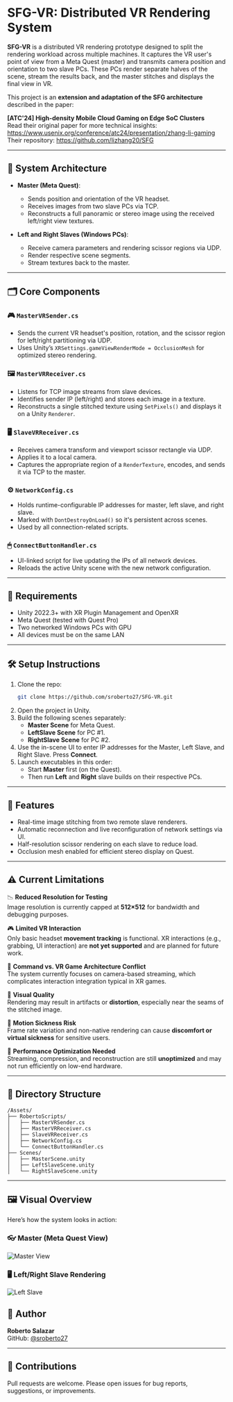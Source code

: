 
# SFG-VR: Distributed VR Rendering System

**SFG-VR** is a distributed VR rendering prototype designed to split the rendering workload across multiple machines. It captures the VR user's point of view from a Meta Quest (master) and transmits camera position and orientation to two slave PCs. These PCs render separate halves of the scene, stream the results back, and the master stitches and displays the final view in VR.

This project is an **extension and adaptation of the SFG architecture** described in the paper:

**[ATC'24] High-density Mobile Cloud Gaming on Edge SoC Clusters**  
Read their original paper for more technical insights: https://www.usenix.org/conference/atc24/presentation/zhang-li-gaming  
Their repository: https://github.com/lizhang20/SFG

---

## 🧩 System Architecture

- **Master (Meta Quest)**:
  - Sends position and orientation of the VR headset.
  - Receives images from two slave PCs via TCP.
  - Reconstructs a full panoramic or stereo image using the received left/right view textures.
  
- **Left and Right Slaves (Windows PCs)**:
  - Receive camera parameters and rendering scissor regions via UDP.
  - Render respective scene segments.
  - Stream textures back to the master.

---

## 🗂️ Core Components

### 🎮 `MasterVRSender.cs`
- Sends the current VR headset's position, rotation, and the scissor region for left/right partitioning via UDP.
- Uses Unity’s `XRSettings.gameViewRenderMode = OcclusionMesh` for optimized stereo rendering.

### 🖼 `MasterVRReceiver.cs`
- Listens for TCP image streams from slave devices.
- Identifies sender IP (left/right) and stores each image in a texture.
- Reconstructs a single stitched texture using `SetPixels()` and displays it on a Unity `Renderer`.

### 🖥 `SlaveVRReceiver.cs`
- Receives camera transform and viewport scissor rectangle via UDP.
- Applies it to a local camera.
- Captures the appropriate region of a `RenderTexture`, encodes, and sends it via TCP to the master.

### ⚙️ `NetworkConfig.cs`
- Holds runtime-configurable IP addresses for master, left slave, and right slave.
- Marked with `DontDestroyOnLoad()` so it's persistent across scenes.
- Used by all connection-related scripts.

### 🖱 `ConnectButtonHandler.cs`
- UI-linked script for live updating the IPs of all network devices.
- Reloads the active Unity scene with the new network configuration.

---

## 🧪 Requirements

- Unity 2022.3+ with XR Plugin Management and OpenXR
- Meta Quest (tested with Quest Pro)
- Two networked Windows PCs with GPU
- All devices must be on the same LAN

---

## 🛠 Setup Instructions

1. Clone the repo:
   ```bash
   git clone https://github.com/sroberto27/SFG-VR.git
   ```
2. Open the project in Unity.
3. Build the following scenes separately:
   - **Master Scene** for Meta Quest.
   - **LeftSlave Scene** for PC #1.
   - **RightSlave Scene** for PC #2.
4. Use the in-scene UI to enter IP addresses for the Master, Left Slave, and Right Slave. Press **Connect**.
5. Launch executables in this order:
   - Start **Master** first (on the Quest).
   - Then run **Left** and **Right** slave builds on their respective PCs.

---

## 📸 Features

- Real-time image stitching from two remote slave renderers.
- Automatic reconnection and live reconfiguration of network settings via UI.
- Half-resolution scissor rendering on each slave to reduce load.
- Occlusion mesh enabled for efficient stereo display on Quest.

---

## ⚠️ Current Limitations

📉 **Reduced Resolution for Testing**  
Image resolution is currently capped at **512×512** for bandwidth and debugging purposes.

🎮 **Limited VR Interaction**  
Only basic headset **movement tracking** is functional. XR interactions (e.g., grabbing, UI interaction) are **not yet supported** and are planned for future work.

🧠 **Command vs. VR Game Architecture Conflict**  
The system currently focuses on camera-based streaming, which complicates interaction integration typical in XR games.

🎨 **Visual Quality**  
Rendering may result in artifacts or **distortion**, especially near the seams of the stitched image.

🤢 **Motion Sickness Risk**  
Frame rate variation and non-native rendering can cause **discomfort or virtual sickness** for sensitive users.

🚀 **Performance Optimization Needed**  
Streaming, compression, and reconstruction are still **unoptimized** and may not run efficiently on low-end hardware.

---

## 📁 Directory Structure

```
/Assets/
├── RobertoScripts/
│   ├── MasterVRSender.cs
│   ├── MasterVRReceiver.cs
│   ├── SlaveVRReceiver.cs
│   ├── NetworkConfig.cs
│   └── ConnectButtonHandler.cs
├── Scenes/
│   ├── MasterScene.unity
│   ├── LeftSlaveScene.unity
│   └── RightSlaveScene.unity
```

---
## 🖼 Visual Overview

Here’s how the system looks in action:

### 👓 Master (Meta Quest View)
![Master View](pics/master.jpg)

### 🖥️ Left/Right Slave Rendering
![Left Slave](pics/slave.jpg)
## 🧠 Author

**Roberto Salazar**  
GitHub: [@sroberto27](https://github.com/sroberto27)

---

## 🙌 Contributions

Pull requests are welcome. Please open issues for bug reports, suggestions, or improvements.
